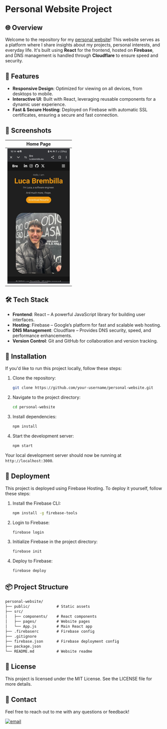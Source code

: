 # Personal Website Project

## 🌐 Overview

Welcome to the repository for my [personal website](https://lucabrembilla.dev)! This website serves as a platform where I share insights about my projects, personal interests, and everyday life. It's built using **React** for the frontend, hosted on **Firebase**, and DNS management is handled through **Cloudflare** to ensure speed and security.

## 🚀 Features

- **Responsive Design**: Optimized for viewing on all devices, from desktops to mobile.
- **Interactive UI**: Built with React, leveraging reusable components for a dynamic user experience.
- **Fast & Secure Hosting**: Deployed on Firebase with automatic SSL certificates, ensuring a secure and fast connection.


## 📸 Screenshots

| Home Page                                      |
|------------------------------------------------|
| <img src="assets/homepage.jpg" width="200"> |

## 🛠️ Tech Stack

- **Frontend**: React – A powerful JavaScript library for building user interfaces.
- **Hosting**: Firebase – Google’s platform for fast and scalable web hosting.
- **DNS Management**: Cloudflare – Provides DNS security, speed, and performance enhancements.
- **Version Control**: Git and GitHub for collaboration and version tracking.

## 🔧 Installation

If you'd like to run this project locally, follow these steps:

1. Clone the repository:
   ```bash
   git clone https://github.com/your-username/personal-website.git
   ```

2. Navigate to the project directory:
   ```bash
   cd personal-website
   ```

3. Install dependencies:
   ```bash
   npm install
   ```

4. Start the development server:
   ```bash
   npm start
   ```

Your local development server should now be running at `http://localhost:3000`.

## 🚀 Deployment

This project is deployed using Firebase Hosting. To deploy it yourself, follow these steps:

1. Install the Firebase CLI:
   ```bash
   npm install -g firebase-tools
   ```

2. Login to Firebase:
   ```bash
   firebase login
   ```
   
3. Initialize Firebase in the project directory:
   ```bash
   firebase init
   ```

4. Deploy to Firebase:
   ```bash
   firebase deploy
   ```

## 📦 Project Structure
```
personal-website/
├── public/            # Static assets
├── src/
│   ├── components/    # React components
│   ├── pages/         # Website pages
│   └── App.js         # Main React app
├── .firebaserc        # Firebase config
├── .gitignore
├── firebase.json      # Firebase deployment config
├── package.json
└── README.md          # Website readme
```

## 📄 License

This project is licensed under the MIT License. See the LICENSE file for more details.

## 📝 Contact

Feel free to reach out to me with any questions or feedback!

[![email](https://img.shields.io/badge/Gmail-D14836?style=for-the-badge&logo=gmail&logoColor=white)](mailto:lucabrembillaa@gmail.com)
